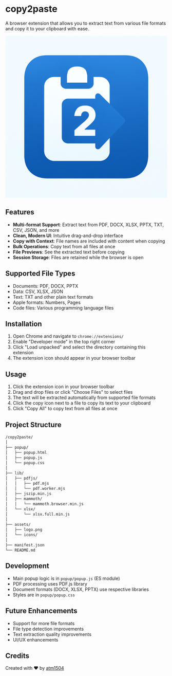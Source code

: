 # copy2paste

A browser extension that allows you to extract text from various file formats and copy it to your clipboard with ease.

![copy2paste logo](assets/logo.png)

## Features

- **Multi-format Support**: Extract text from PDF, DOCX, XLSX, PPTX, TXT, CSV, JSON, and more
- **Clean, Modern UI**: Intuitive drag-and-drop interface
- **Copy with Context**: File names are included with content when copying
- **Bulk Operations**: Copy text from all files at once
- **File Previews**: See the extracted text before copying
- **Session Storage**: Files are retained while the browser is open

## Supported File Types

- Documents: PDF, DOCX, PPTX
- Data: CSV, XLSX, JSON
- Text: TXT and other plain text formats
- Apple formats: Numbers, Pages
- Code files: Various programming language files

## Installation

1. Open Chrome and navigate to `chrome://extensions/`
2. Enable "Developer mode" in the top right corner
3. Click "Load unpacked" and select the directory containing this extension
4. The extension icon should appear in your browser toolbar

## Usage

1. Click the extension icon in your browser toolbar
2. Drag and drop files or click "Choose Files" to select files
3. The text will be extracted automatically from supported file formats
4. Click the copy icon next to a file to copy its text to your clipboard
5. Click "Copy All" to copy text from all files at once

## Project Structure

```
/copy2paste/
│
├── popup/
│   ├── popup.html
│   ├── popup.js
│   └── popup.css
│
├── lib/
│   ├── pdfjs/
│   │   ├── pdf.mjs
│   │   └── pdf.worker.mjs
│   ├── jszip.min.js
│   ├── mammoth/
│   │   └── mammoth.browser.min.js
│   └── xlsx/
│       └── xlsx.full.min.js
│
├── assets/
│   ├── logo.png
│   └── icons/
│
├── manifest.json
└── README.md
```

## Development

- Main popup logic is in `popup/popup.js` (ES module)
- PDF processing uses PDF.js library
- Document formats (DOCX, XLSX, PPTX) use respective libraries
- Styles are in `popup/popup.css`

## Future Enhancements

- Support for more file formats
- File type detection improvements
- Text extraction quality improvements
- UI/UX enhancements

## Credits

Created with ❤️ by [atm1504](https://github.com/atm1504)
